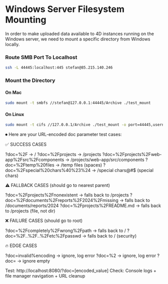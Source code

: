 # Windows Server Filesystem Mounting

In order to make uploaded data available to 4D instances running on the Windows server,
we need to mount a specific directory from Windows locally.


### Route SMB Port To Localhost
```bash
ssh -L 44445:localhost:445 stefan@85.215.140.246
```

### Mount the Directory
#### On Mac
```bash
sudo mount -t smbfs //stefan@127.0.0.1:44445/Archive ./test_mount
```

#### On Linux
```bash
sudo mount -t cifs //127.0.0.1/Archive ./test_mount -o port=44445,username=stefan
```
⏺ Here are your URL-encoded doc parameter test cases:


✅ SUCCESS CASES

?doc=%2F → /
?doc=%2Fprojects → /projects
?doc=%2Fprojects%2Fweb-app%2Fsrc%2Fcomponents → /projects/web-app/src/components
?doc=%2Ftemp%20files → /temp files (spaces)
?doc=%2Fspecial%20chars%40%23%24 → /special chars@#$ (special chars)

⚠️ FALLBACK CASES (should go to nearest parent)

?doc=%2Fprojects%2Fnonexistent → falls back to /projects
?doc=%2Fdocuments%2Freports%2F2024%2Fmissing → falls back to
/documents/reports/2024
?doc=%2Fprojects%2FREADME.md → falls back to /projects (file, not dir)

❌ FAILURE CASES (should go to root)

?doc=%2Fcompletely%2Fwrong%2Fpath → falls back to /
?doc=%2F..%2F..%2Fetc%2Fpasswd → falls back to / (security)

🔥 EDGE CASES

?doc=invalid%encoding → ignore, log error
?doc=%2 → ignore, log error
?doc= → ignore empty

Test: http://localhost:8080/?doc=[encoded_value]
Check: Console logs + file manager navigation + URL cleanup